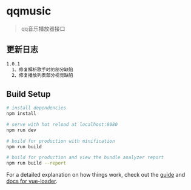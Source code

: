 # qqmusic

> qq音乐播放器接口

## 更新日志

```txt
1.0.1
  1、修复解析歌手时的部分缺陷
  2、修复播放列表部分视觉缺陷
```

## Build Setup

``` bash
# install dependencies
npm install

# serve with hot reload at localhost:8080
npm run dev

# build for production with minification
npm run build

# build for production and view the bundle analyzer report
npm run build --report
```

For a detailed explanation on how things work, check out the [guide](http://vuejs-templates.github.io/webpack/) and [docs for vue-loader](http://vuejs.github.io/vue-loader).
